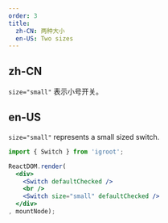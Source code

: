 ```yaml
---
order: 3
title:
  zh-CN: 两种大小
  en-US: Two sizes
---
```


## zh-CN

`size="small"` 表示小号开关。

## en-US

`size="small"` represents a small sized switch.

````jsx
import { Switch } from 'igroot';

ReactDOM.render(
  <div>
    <Switch defaultChecked />
    <br />
    <Switch size="small" defaultChecked />
  </div>
, mountNode);
````
